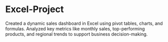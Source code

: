 # Excel-Project
Created a dynamic sales dashboard in Excel using pivot tables, charts, and formulas. Analyzed key metrics like monthly sales, top-performing products, and regional trends to support business decision-making.
